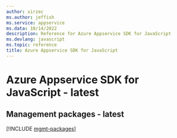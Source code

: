```yaml
---
author: xirzec
ms.author: jeffish
ms.service: appservice
ms.data: 10/14/2022
description: Reference for Azure Appservice SDK for JavaScript
ms.devlang: javascript
ms.topic: reference
title: Azure Appservice SDK for JavaScript
---
```

# Azure Appservice SDK for JavaScript - latest

## Management packages - latest
[!INCLUDE [mgmt-packages](appservice-mgmt-index.md)]